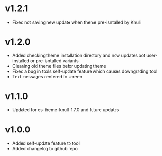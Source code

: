 # v1.2.1
- Fixed not saving new update when theme pre-isntalled by Knulli

# v1.2.0
- Added checking theme installation directory and now updates bot user-installed or pre-isntalled variants
- Cleaning old theme files befor updating theme
- Fixed a bug in tools self-update feature which causes downgrading tool
- Text messages centered to screen

# v1.1.0
- Updated for es-theme-knulli 1.7.0 and future updates

# v1.0.0
- Added self-update feature to tool
- Added changelog to github repo
